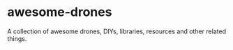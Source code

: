 # awesome-drones
A collection of awesome drones, DIYs, libraries, resources and other related things.
